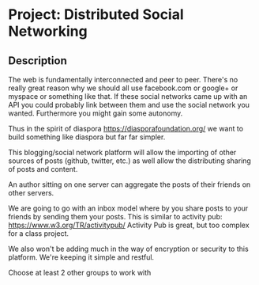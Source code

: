 # Project: Distributed Social Networking
## Description
   
   The web is fundamentally interconnected and peer to peer. There's
   no really great reason why we should all use facebook.com or
   google+ or myspace or something like that. If these social networks
   came up with an API you could probably link between them and use
   the social network you wanted. Furthermore you might gain some
   autonomy.

   Thus in the spirit of diaspora https://diasporafoundation.org/ we
   want to build something like diaspora but far far simpler.

   This blogging/social network platform will allow the importing of
   other sources of posts (github, twitter, etc.) as well allow the
   distributing sharing of posts and content.

   An author sitting on one server can aggregate the posts of their
   friends on other servers.   

   We are going to go with an inbox model where by you share posts to
   your friends by sending them your posts. This is similar to
   activity pub: https://www.w3.org/TR/activitypub/ Activity Pub is
   great, but too complex for a class project.
   
   We also won't be adding much in the way of encryption or security
   to this platform. We're keeping it simple and restful.

   Choose at least 2 other groups to work with
